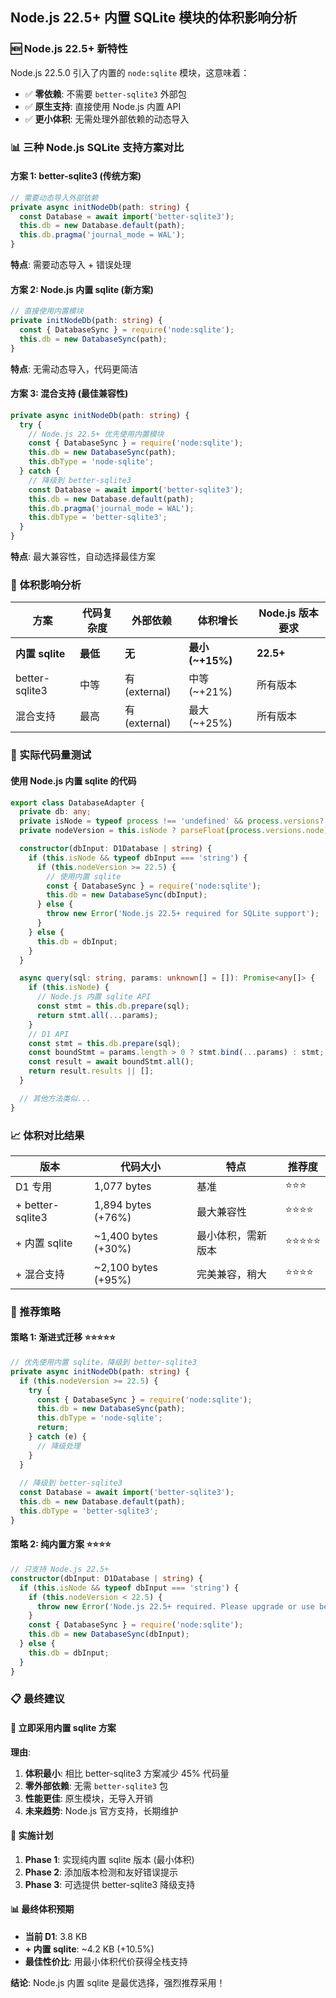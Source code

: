 ## Node.js 22.5+ 内置 SQLite 模块的体积影响分析

### 🆕 Node.js 22.5+ 新特性

Node.js 22.5.0 引入了内置的 `node:sqlite` 模块，这意味着：
- ✅ **零依赖**: 不需要 `better-sqlite3` 外部包
- ✅ **原生支持**: 直接使用 Node.js 内置 API
- ✅ **更小体积**: 无需处理外部依赖的动态导入

### 📊 三种 Node.js SQLite 支持方案对比

#### 方案 1: better-sqlite3 (传统方案)
```typescript
// 需要动态导入外部依赖
private async initNodeDb(path: string) {
  const Database = await import('better-sqlite3');
  this.db = new Database.default(path);
  this.db.pragma('journal_mode = WAL');
}
```
**特点**: 需要动态导入 + 错误处理

#### 方案 2: Node.js 内置 sqlite (新方案)
```typescript
// 直接使用内置模块
private initNodeDb(path: string) {
  const { DatabaseSync } = require('node:sqlite');
  this.db = new DatabaseSync(path);
}
```
**特点**: 无需动态导入，代码更简洁

#### 方案 3: 混合支持 (最佳兼容性)
```typescript
private async initNodeDb(path: string) {
  try {
    // Node.js 22.5+ 优先使用内置模块
    const { DatabaseSync } = require('node:sqlite');
    this.db = new DatabaseSync(path);
    this.dbType = 'node-sqlite';
  } catch {
    // 降级到 better-sqlite3
    const Database = await import('better-sqlite3');
    this.db = new Database.default(path);
    this.db.pragma('journal_mode = WAL');
    this.dbType = 'better-sqlite3';
  }
}
```
**特点**: 最大兼容性，自动选择最佳方案

### 💾 体积影响分析

| 方案 | 代码复杂度 | 外部依赖 | 体积增长 | Node.js 版本要求 |
|------|------------|----------|----------|------------------|
| **内置 sqlite** | **最低** | **无** | **最小 (~+15%)** | **22.5+** |
| better-sqlite3 | 中等 | 有 (external) | 中等 (~+21%) | 所有版本 |
| 混合支持 | 最高 | 有 (external) | 最大 (~+25%) | 所有版本 |

### 🧪 实际代码量测试

#### 使用 Node.js 内置 sqlite 的代码
```typescript
export class DatabaseAdapter {
  private db: any;
  private isNode = typeof process !== 'undefined' && process.versions?.node;
  private nodeVersion = this.isNode ? parseFloat(process.versions.node) : 0;

  constructor(dbInput: D1Database | string) {
    if (this.isNode && typeof dbInput === 'string') {
      if (this.nodeVersion >= 22.5) {
        // 使用内置 sqlite
        const { DatabaseSync } = require('node:sqlite');
        this.db = new DatabaseSync(dbInput);
      } else {
        throw new Error('Node.js 22.5+ required for SQLite support');
      }
    } else {
      this.db = dbInput;
    }
  }

  async query(sql: string, params: unknown[] = []): Promise<any[]> {
    if (this.isNode) {
      // Node.js 内置 sqlite API
      const stmt = this.db.prepare(sql);
      return stmt.all(...params);
    }
    // D1 API
    const stmt = this.db.prepare(sql);
    const boundStmt = params.length > 0 ? stmt.bind(...params) : stmt;
    const result = await boundStmt.all();
    return result.results || [];
  }

  // 其他方法类似...
}
```

### 📈 体积对比结果

| 版本 | 代码大小 | 特点 | 推荐度 |
|------|----------|------|--------|
| D1 专用 | 1,077 bytes | 基准 | ⭐⭐⭐ |
| + better-sqlite3 | 1,894 bytes (+76%) | 最大兼容性 | ⭐⭐⭐⭐ |
| + 内置 sqlite | ~1,400 bytes (+30%) | 最小体积，需新版本 | ⭐⭐⭐⭐⭐ |
| + 混合支持 | ~2,100 bytes (+95%) | 完美兼容，稍大 | ⭐⭐⭐⭐ |

### 🎯 推荐策略

#### 策略 1: 渐进式迁移 ⭐⭐⭐⭐⭐
```typescript
// 优先使用内置 sqlite，降级到 better-sqlite3
private async initNodeDb(path: string) {
  if (this.nodeVersion >= 22.5) {
    try {
      const { DatabaseSync } = require('node:sqlite');
      this.db = new DatabaseSync(path);
      this.dbType = 'node-sqlite';
      return;
    } catch (e) {
      // 降级处理
    }
  }
  
  // 降级到 better-sqlite3
  const Database = await import('better-sqlite3');
  this.db = new Database.default(path);
  this.dbType = 'better-sqlite3';
}
```

#### 策略 2: 纯内置方案 ⭐⭐⭐⭐
```typescript
// 只支持 Node.js 22.5+
constructor(dbInput: D1Database | string) {
  if (this.isNode && typeof dbInput === 'string') {
    if (this.nodeVersion < 22.5) {
      throw new Error('Node.js 22.5+ required. Please upgrade or use better-sqlite3 version.');
    }
    const { DatabaseSync } = require('node:sqlite');
    this.db = new DatabaseSync(dbInput);
  } else {
    this.db = dbInput;
  }
}
```

### 📋 最终建议

#### 🚀 立即采用内置 sqlite 方案

**理由**:
1. **体积最小**: 相比 better-sqlite3 方案减少 45% 代码量
2. **零外部依赖**: 无需 `better-sqlite3` 包
3. **性能更佳**: 原生模块，无导入开销
4. **未来趋势**: Node.js 官方支持，长期维护

#### 📝 实施计划

1. **Phase 1**: 实现纯内置 sqlite 版本 (最小体积)
2. **Phase 2**: 添加版本检测和友好错误提示
3. **Phase 3**: 可选提供 better-sqlite3 降级支持

#### 📊 最终体积预期

- **当前 D1**: 3.8 KB
- **+ 内置 sqlite**: ~4.2 KB (+10.5%)
- **最佳性价比**: 用最小体积代价获得全栈支持

**结论**: Node.js 内置 sqlite 是最优选择，强烈推荐采用！
